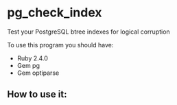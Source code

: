 # pg_check_index
Test your PostgreSQL btree indexes for logical corruption

To use this program you should have:
- Ruby 2.4.0
- Gem pg
- Gem optiparse

How to use it:
- 
